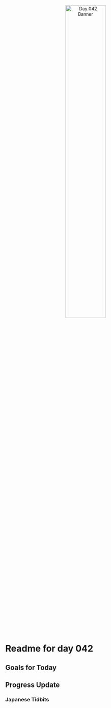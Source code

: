 <div align="center">
 <img src="../Images/image_042.jpg" alt="Day 042 Banner" width="50%">
</div>

# Readme for day 042

## Goals for Today

## Progress Update

### Japanese Tidbits

